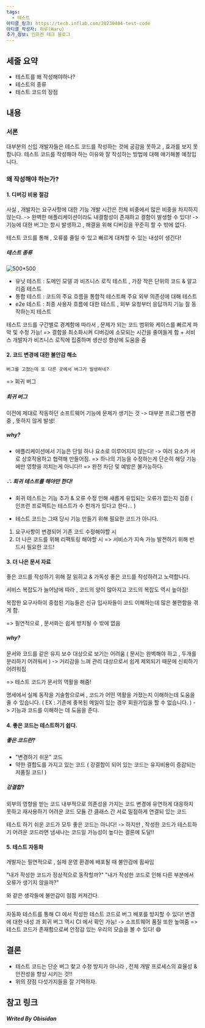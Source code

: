 ```yaml
---
tags:
  - 테스트
아티클_링크: https://tech.inflab.com/20230404-test-code
아티클_작성자: 하루(Haru)
추가_정보: 인프런 테크 블로그
---
```

## 세줄 요약

- 테스트를 왜 작성해야하나?
- 테스트의 종류
- 테스트 코드의 장점

## 내용

### 서론

대부분의 신입 개발자들은 테스트 코드를 작성하는 것에 공감을 못하고 , 효과를 보지 못합니다.
테스트 코드를 작성해야 하는 이유와 잘 작성하는 방법에 대해 얘기해볼 예정입니다.

### 왜 작성해야 하는가?
#### 1. 디버깅 비용 절감

사실 , 개발자는 요구사항에 대한 기능 개발 시간은 전체 비중에서 많은 비중을 차지하지 않는다.
->
완벽한 애플리케이션이라도 내결함성이 존재하고 결함이 발생할 수 있다!
->
기능에 대한 버그는 항시 발생하고 , 해결을 위해 디버깅을 꾸준히 할 수 밖에 없다.

테스트 코드를 통해 , 오류를 줄일 수 있고 빠르게 대처할 수 있는 내성이 생긴다!

##### 테스트 종류
![500*500](https://i.imgur.com/Gq6YhCe.png)

- 유닛 테스트 : 도메인 모델 과 비즈니스 로직 테스트 , 가장 작은 단위의 코드 & 알고리즘 테스트
- 통합 테스트 : 코드의 주요 흐름을 통합적 테스트해 주요 외부 의존성에 대해 테스트
- e2e 테스트 : 최종 사용자 흐름에 대한 테스트 , 외부 요청부터 응답까지 기능 잘 동작하는지 테스트


테스트 코드를 구간별로 경계함에 따라서 , 문제가 되는 코드 범위와 케이스를 빠르게 파악 및 수정 가능! 
=> 결함을 최소화시켜 디버깅에 소모되는 시간을 줄여들게 함
	+ 서비스 개발자가 비즈니스 로직에 집중하며 생산성 향상에 도움을 줌

#### 2. 코드 변경에 대한 불안감 해소

	버그를 고쳤는데 또 다른 곳에서 버그가 발생하네?
=> 회귀 버그
##### 회귀 버그
이전에 제대로 작동하던 소프트웨어 기능에 문제가 생기는 것
-> 대부분 프로그램 변경 중 , 뜻하지 않게 발생!

##### why?
- 애플리케이션에서 기능은 단일 하나 요소로 이루어지지 않는다!
	-> 여러 요소가 서로 상호작용하고 협력해 만들어짐.
=> 하나의 기능을 수정하는게 단순히 해당 기능에만 영향을 끼치는게 아니다!!
=> 완전 차단 및 예방은 불가능하다.

##### ∴ 회귀 테스트를 해야만 한다!

- 회귀 테스트는 기능 추가 & 오류 수정 인해 새롭게 유입되는 오류가 없는지 검증
	( 인프런 프로젝트는 테스트가 수 천개가 있다고 한다... )

- 테스트 코드는 그때 당시 기능 만들기 위해 필요한 코드가 아니다.
1. 요구사항이 변경되어 기존 코드 수정해야할 시
2. 더 나은 코드를 위해 리팩토링 해야할 시
=> 서비스가 지속 가능 발전하기 위해 반드시 필요한 코드!

#### 3. 더 나은 문서 자료

좋은 코드를 작성하기 위해 잘 읽히고 & 가독성 좋은 코드를 작성하려고 노력합니다.

서비스 복잡도가 늘어남에 따라 , 코드의 양이 많아지고 코드의 복잡도 역시 높아짐!

복잡한 요구사하이 중첩된 기능들은 신규 입사자들이 코드 이해하는데 많은 불편함을 겪게 함.

=> 필연적으로 , 문서화는 쉽게 방치될 수 밖에 없음
##### why?
문서와 코드를 같은 유지 보수 대상으로 보기는 어려움 ( 문서는 완벽해야 하고 , 두개를 분리하기 어려워서 )
-> 거리감을 느껴 관리 대상으로서 쉽게 제외되기 때문에 신뢰하기 어려워짐

=> 테스트 코드가 문서의 역활을 해줌!

명세에서 실제 동작을 기술함으로써 , 코드가 어떤 역활을 가졌는지 이해하는데 도움을 줄 수 있습니다.
( EX : 기존에 중복된 메일이 있는 경우 회원가입을 할 수 없습니다. )
	-> 기능과 코드를 이해하는 데 도움을 준다.

#### 4. 좋은 코드는 테스트하기 쉽다.

##### 좋은 코드란?
- "변경하기 쉬운" 코드
- 약한 결합도를 가지고 있는 코드
	( 강결합이 되어 있는 코드는 유지비용이 증감되는 저품질 코드! )

##### 강결합?
외부의 영향을 받는 코드
내부적으로 의존성을 가지는 코드
변경에 유연하게 대응하지 못하고 재사용하기 어려운 코드
모듈 간 클래스 간 서로 밀접하게 연결되 있는 코드

테스트 하기 쉬운 코드가 모두 좋은 코드는 아니다!
-> 하지만 , 작성한 코드가 테스트하기 어려운 코드라면 냄새나는 코드일 가능성이 높다는 결론에 도달!!

#### 5. 테스트 자동화

개발자는 필연적으로 , 실제 운영 환경에 배포될 때 불안감에 휩싸임

"내가 작성한 코드가 정상적으로 동작할까?"
"내가 작성한 코드로 인해 다른 부분에서 오류가 생기지 않을까?"

와 같은 생각들에 불안감이 점점 커져간다.

---

자동화 테스트를 통해 CI 에서 작성한 테스트 코드로 버그 배포를 방지할 수 있다!
변경에 대한 내성 과 회귀 버그 역시 CI 에서 확인 가능!
	-> 소프트웨어 품질 또한 높여줌
=> 테스트 코드가 존재함으로써 안정감 있는 우리의 모습을 볼 수 있다! 😄

## 결론

- 테스트 코드는 단순 버그 찾고 수정 방지가 아니라 , 전체 개발 프로세스의 효율성 & 안전성을 향상 시키는 것!!
- 위의 장점 다섯가지들을 잘 기억하자.


## 참고 링크



##### Writed By Obisidan
